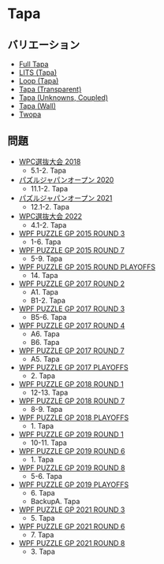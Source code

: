 # Tapa

## バリエーション
- [Full Tapa](full-tapa.md)
- [LITS (Tapa)](lits-tapa.md)
- [Loop (Tapa)](loop-tapa.md)
- [Tapa (Transparent)](tapa-transparent.md)
- [Tapa (Unknowns, Coupled)](tapa-unknownscoupled.md)
- [Tapa (Wall)](tapa-wall.md)
- [Twopa](twopa.md)

## 問題
- [WPC選抜大会 2018](../questions/jwpc2018.md)
	- 5.1-2. Tapa
- [パズルジャパンオープン 2020](../questions/jwpc2020.md)
	- 11.1-2. Tapa
- [パズルジャパンオープン 2021](../questions/jwpc2021.md)
	- 12.1-2. Tapa
- [WPC選抜大会 2022](../questions/jwpc2022.md)
	- 4.1-2. Tapa
- [WPF PUZZLE GP 2015 ROUND 3](../questions/wpfpgp2015-3.md)
	- 1-6. Tapa
- [WPF PUZZLE GP 2015 ROUND 7](../questions/wpfpgp2015-7.md)
	- 5-9. Tapa
- [WPF PUZZLE GP 2015 ROUND PLAYOFFS](../questions/wpfpgp2015-po.md)
	- 14\. Tapa
- [WPF PUZZLE GP 2017 ROUND 2](../questions/wpfpgp2017-2.md)
	- A1. Tapa
	- B1-2. Tapa
- [WPF PUZZLE GP 2017 ROUND 3](../questions/wpfpgp2017-3.md)
	- B5-6. Tapa
- [WPF PUZZLE GP 2017 ROUND 4](../questions/wpfpgp2017-4.md)
	- A6. Tapa
	- B6. Tapa
- [WPF PUZZLE GP 2017 ROUND 7](../questions/wpfpgp2017-7.md)
	- A5. Tapa
- [WPF PUZZLE GP 2017 PLAYOFFS](../questions/wpfpgp2017-po.md)
	- 2\. Tapa
- [WPF PUZZLE GP 2018 ROUND 1](../questions/wpfpgp2018-1.md)
	- 12-13. Tapa
- [WPF PUZZLE GP 2018 ROUND 7](../questions/wpfpgp2018-7.md)
	- 8-9. Tapa
- [WPF PUZZLE GP 2018 PLAYOFFS](../questions/wpfpgp2018-po.md)
	- 1\. Tapa
- [WPF PUZZLE GP 2019 ROUND 1](../questions/wpfpgp2019-1.md)
	- 10-11. Tapa
- [WPF PUZZLE GP 2019 ROUND 6](../questions/wpfpgp2019-6.md)
	- 1\. Tapa
- [WPF PUZZLE GP 2019 ROUND 8](../questions/wpfpgp2019-8.md)
	- 5-6. Tapa
- [WPF PUZZLE GP 2019 PLAYOFFS](../questions/wpfpgp2019-po.md)
	- 6\. Tapa
	- BackupA. Tapa
- [WPF PUZZLE GP 2021 ROUND 3](../questions/wpfpgp2021-3.md)
	- 5\. Tapa
- [WPF PUZZLE GP 2021 ROUND 6](../questions/wpfpgp2021-6.md)
	- 7\. Tapa
- [WPF PUZZLE GP 2021 ROUND 8](../questions/wpfpgp2021-8.md)
	- 3\. Tapa
